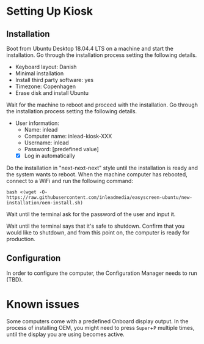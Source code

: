 # Setting Up Kiosk

## Installation

Boot from Ubuntu Desktop 18.04.4 LTS on a machine and start the installation. Go through the installation process setting the following details.
- Keyboard layout: Danish
- Minimal installation
- Install third party software: yes
- Timezone: Copenhagen
- Erase disk and install Ubuntu

Wait for the machine to reboot and proceed with the installation. Go through the installation process setting the following details.

- User information:
  - Name: inlead
  - Computer name: inlead-kiosk-XXX
  - Username: inlead
  - Password: [predefined value]
  - [x] Log in automatically

Do the installation in "next-next-next" style until the installation is ready and the system wants to reboot. When the machine computer has rebooted, connect to a WiFi and run the following command:
```
bash <(wget -O- https://raw.githubusercontent.com/inleadmedia/easyscreen-ubuntu/new-installation/oem-install.sh)
```

Wait until the terminal ask for the password of the user and input it.

Wait until the terminal says that it's safe to shutdown. Confirm that you would like to shutdown, and from this point on, the computer is ready for production.


## Configuration

In order to configure the computer, the Configuration Manager needs to run (TBD).


# Known issues
Some computers come with a predefined Onboard display output. In the process of installing OEM, you might need to press `Super`+`P` multiple times, until the display you are using becomes active.
